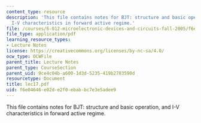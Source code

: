 ```yaml
---
content_type: resource
description: 'This file contains notes for BJT: structure and basic operation, and
  I-V characteristics in forward active regime.'
file: /courses/6-012-microelectronic-devices-and-circuits-fall-2005/f6e04646e02de2f0ebabbc7e3e5adee9_lec17.pdf
file_type: application/pdf
learning_resource_types:
- Lecture Notes
license: https://creativecommons.org/licenses/by-nc-sa/4.0/
ocw_type: OCWFile
parent_title: Lecture Notes
parent_type: CourseSection
parent_uid: 9ce4c04b-a600-1d3d-5235-419b2783590d
resourcetype: Document
title: lec17.pdf
uid: f6e04646-e02d-e2f0-ebab-bc7e3e5adee9
---
```

This file contains notes for BJT: structure and basic operation, and I-V characteristics in forward active regime.